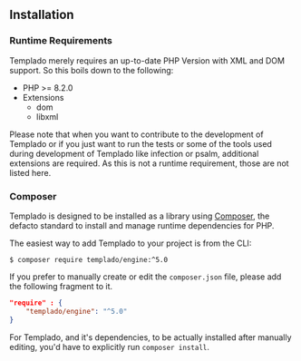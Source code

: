 ## Installation

### Runtime Requirements

Templado merely requires an up-to-date PHP Version with XML and DOM support.
So this boils down to the following:  

- PHP >= 8.2.0
- Extensions
    - dom
    - libxml

Please note that when you want to contribute to the development of Templado or if you just want to run the tests or some of the tools used during development of Templado like infection or psalm, additional extensions are required. As this is not a runtime requirement, those are not listed here.

### Composer

Templado is designed to be installed as a library using [Composer](https://getcomposer.org), the defacto standard to install and manage runtime dependencies for PHP.

The easiest way to add Templado to your project is from the CLI:

```shell
$ composer require templado/engine:^5.0
```

If you prefer to manually create or edit the `composer.json` file, please add the following fragment to it.

```json
"require" : {
    "templado/engine": "^5.0"
}
```

For Templado, and it's dependencies, to be actually installed after manually editing, you'd have to explicitly run `composer install`.

